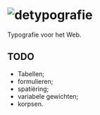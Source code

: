 # ![detypografie](https://deidee.com/logo.png?text=deTypografie)

Typografie voor het Web.

## TODO

- Tabellen;
- formulieren;
- spatiëring;
- variabele gewichten;
- korpsen.
